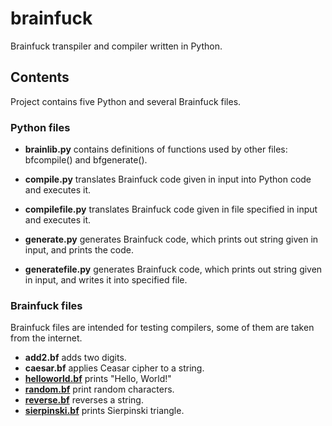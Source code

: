 # brainfuck
Brainfuck transpiler and compiler written in Python.

## Contents

Project contains five Python and several Brainfuck files.

### Python files

+ **brainlib.py** contains definitions of functions used by other files: bfcompile() and bfgenerate().

+ **compile.py** translates Brainfuck code given in input into Python code and executes it.

+ **compilefile.py** translates Brainfuck code given in file specified in input and executes it.

+ **generate.py** generates Brainfuck code, which prints out string given in input, and prints the code.

+ **generatefile.py** generates Brainfuck code, which prints out string given in input, and writes it into specified file.

### Brainfuck files

Brainfuck files are intended for testing compilers, some of them are taken from the internet.

+ **add2.bf** adds two digits.
+ **caesar.bf** applies Ceasar cipher to a string.
+ **[helloworld.bf](https://codegolf.stackexchange.com/a/68494)** prints "Hello, World!"
+ **[random.bf](https://github.com/cagataycali/awesome-brainfuck/blob/master/examples/random.bf)** print random characters.
+ **[reverse.bf](https://gist.github.com/anilsathyan7/2d5214e7ab711fbe9b3113711b637916)** reverses a string.
+ **[sierpinski.bf](http://www.brainfuck.org/sierpinski.b)** prints Sierpinski triangle.
